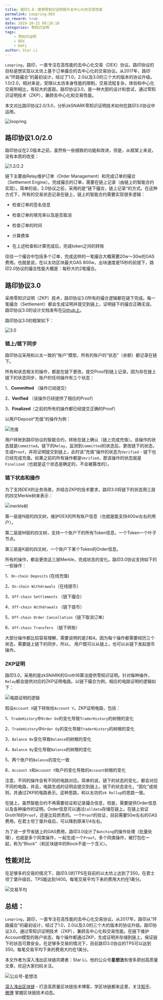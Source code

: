 ```yaml
---
title: 路印3.0：使用零知识证明提升去中心化的交易性能
permalink: Loopring-DEX
un_reward: true
date: 2019-10-22 09:28:18
categories: 零知识证明
tags:
    - 零知识证明
    - DEX
    - DeFi
author: Star Li
---
```


`Loopring`，路印，一直专注在高性能的去中心化交易（DEX）协议。路印协议的目标是想实现以太坊上基于订单撮合的去中心化的交易协议。从2017年，路印从“环路撮合”的最初设计，经过了1.0，2.0以及3.0的三个大的版本的协议升级。1.0/2.0，相对来说，受限以太坊本身性能的限制，交易流程复杂，体验和中心化交易所相比，有较大的差距。路印协议3.0，是一种大胆的设计和尝试，通过零知识证明技术（ZKP），兼顾去中心化和交易性能。

本文对比路印协议2.0/3.0，分析zkSNARK零知识证明技术如何在路印3.0协议中运用。
<!---more--->
![loopring](https://img.learnblockchain.cn/2019/10/22/001.jpg)


## 路印协议1.0/2.0
路印协议在2.0版本之前，虽然有一些细致的功能和改进，但是，从框架上来说，没有本质的改变：

![1.2/2.2](https://img.learnblockchain.cn/2019/10/22/002.jpg)

链下主要由Relay维护订单（Order Management）和完成订单的撮合（Settlement Engine）。完成撮合的订单，需要在链上记录（由链上的智能合约实现）。简单的说，2.0协议之前，采用的是“链下撮合，链上记录“的方式。在这种方式下，所有的交易状态记录在链上，链上的智能合约需要实现很多逻辑：

  * 检查订单的签名信息

  * 检查订单的填充率以及是否取消

  * 检查订单的时间

  * 计算费率

  * 在上述检查和计算完成后，完成token之间的转账

往往一个撮合中包括多个订单，完成这样的一笔撮合大概需要20w～30w的GAS费用。也就是说，在以太坊区块最大GAS 800w，出块速度是15秒的前提下，路印2.0协议的撮合性能大概是：每秒大约2笔撮合。

## 路印协议3.0

采用零知识证明（ZKP）技术，路印协议3.0所有的撮合逻辑都在链下完成。每一笔撮合（Settlement）都会生成证明并提交到链上，证明链下的撮合正确无误。路印协议3.0的设计文档发布在[Github上](https://github.com/Loopring/protocols/blob/master/packages/loopring_v3/DESIGN.md)。

路印协议3.0的框架如下：

![3.0](https://img.learnblockchain.cn/2019/10/22/003.jpg)

### 链上/链下同步

路印协议采用和以太一致的“账户”模型，所有的账户的“状态”（余额）都记录在链下。

所有和状态相关的操作，都是在链下更改，提交Proof到链上记录。因为存在链上链下的状态同步，账户的任何操作有三个状态：

1、**Committed** （操作已经提交）

2、**Verified** （该操作已经提供了相应的Proof）

3、**Finalized**（之前的所有的操作都已经提交正确的Proof）

以用户Deposit“充值”的操作为例：

![充值](https://img.learnblockchain.cn/2019/10/22/004.jpg)

用户转账到路印协议的智能合约，转账在链上确认（链上完成充值）。该操作的状态就是`Committed`。链下的`Relay`，监测到`Committed`的状态后，更改链下的状态，生成`Proof`，并将证明提交到链上，此时该“充值”操作的状态为`Verified` - 链下也已经完成充值。如果之前的所有操作都是`Verified`，那该操作的状态就是`Finalized`（也就是这个状态是确定的，不会被篡改的）。

### 链下状态和操作

为了支持DEX的业务场景，并结合ZKP的技术要求，路印3.0将链下的状态用三层的四叉Merkle树来表示：

![merkle树](https://img.learnblockchain.cn/2019/10/22/005.jpg)

第一层是N层的四叉树，维护DEX的所有账户信息（也就是能支持400w左右的用户）。

第二层是M层的四叉树，支持一个账户下的所有Token信息。一个Token一个叶子节点。

第三层是K层的四叉树，一个账户下某个Token的Order信息。

所有的操作，都会更改这三层Merkle，完成状态的变化。路印3.0协议支持如下的一些操作：

1、`On-chain Deposits` (在线充值)

2、`On-chain Withdrawals`（在线提币）

3、`Off-chain Settlements` （链下撮合）

4、`Off-chain Withdrawals` （链下提币）

5、`Off-chain Order Cancellation`（链下取消订单）

6、`Off-chain Transfers` （链下转账）

大部分操作都比较容易理解，需要说明的是2和4。因为每个操作都需要经历三个状态，需要链上链下的同步，所以， 用户既可以从链上，也可以从链下发起提币操作。

### ZKP证明

路印3.0，采用的是zkSNARK的Groth16算法提供零知识证明。针对每种操作，`Relay`都会提供对应的ZKP证明电路。以链下撮合为例，相应的电路证明的逻辑如下：

![电路证明的逻辑](https://img.learnblockchain.cn/2019/10/22/006.jpg)

假设`Account X`链下转账给`Account Y`。ZKP证明电路，包括：

1、`TradeHistory`中`Order Ox`的变化导致`TraderHistory`的树根的变化

2、`TradeHistory`中`Order Oy`的变化导致`TraderHistory`的树根的变化

3、`Balance Bx`变化导致`Balance`的树根的变化

4、`Balance By`变化导致`Balance`的树根的变化

5、两个账户的`Balance`的变化一致

6、`Account X`和`Account Y`账户的变化导致的`Account`树根的变化

注意，不同的操作会有不同的电路对应。简单的说，链下的状态的变化，都会对应不同的电路，并且，电路生成的证明会提交到链上。链下的状态变化，“固化”成规则，并通过ZKP的电路表示。这种思路，和以太坊的`zk Rollup`的思路一致。

在链上，虽然智能合约不再需要验证和记录撮合信息，但是，需要提供Order信息以及各种操作的证明。Order信息可以通过`Calldata`存储在链上。在链上验证Groth16的`Proof`，还是比较昂贵的。一个`Proof`的验证，目前需要50w左右的GAS费用。在君士坦丁堡升级后，可以降到原来1/4左右。

为了进一步节省链上的GAS费用，路印3.0设计了`Batching`的操作处理（批量处理），也就是多个同类操作，一起生成一个`Proof`。多个同类操作，被打包在一起，称为“Block”（和区块链中的Block不是一个含义）。

##  性能对比
在足够多的交易的情况下，路印3.0的TPS在目前的以太坊上达到了350。在君士坦丁堡升级后，TPS能达到1400。每笔交易平均下来的费用大约在1美分。

![交易平均](https://img.learnblockchain.cn/2019/10/22/007.jpg)

## 总结：

`Loopring`，路印，一直专注在高性能的去中心化交易协议。从2017年，路印从“环路撮合”的最初设计，经过了1.0，2.0以及3.0的三个大的版本的协议升级。路印协议3.0，通过零知识证明技术（ZKP），兼顾去中心化和交易性能。在链下维护Account模型的账户状态，每个操作都通过ZKP，生成证明并存储到链上，保证链下的状态可靠安全。在足够多交易的情况下，目前路印3.0协议的TPS可以达到350。每笔交易平均下来的费用大约在1美分。


本文作者为深入浅出区块链共建者：Star Li，他的公众号**星想法**有很多原创高质量文章，欢迎大家扫码关注。

![公众号-星想法](https://img.learnblockchain.cn/2019/15572190575887.jpg!/scale/20%)

[深入浅出区块链](https://learnblockchain.cn/) - 打造高质量区块链技术博客，学区块链都来这里，关注[知乎](https://www.zhihu.com/people/xiong-li-bing/activities)、[微博](https://weibo.com/517623789) 掌握区块链技术动态。
